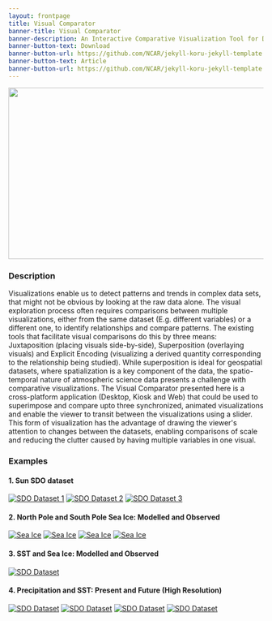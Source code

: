 ```yaml
---
layout: frontpage
title: Visual Comparator
banner-title: Visual Comparator
banner-description: An Interactive Comparative Visualization Tool for Dynamic Spatio-Temporal Visualizations
banner-button-text: Download
banner-button-url: https://github.com/NCAR/jekyll-koru-jekyll-template
banner-button-text: Article
banner-button-url: https://github.com/NCAR/jekyll-koru-jekyll-template
---
```


<p align="center">
  <img width="600" height="338" src="https://aws-unity-test-bucket.s3.amazonaws.com/DemoSetv2/Comparator.gif">
</p>

### Description ###

Visualizations enable us to detect patterns and trends in complex data sets, that might not be obvious by looking at the raw data alone. The visual exploration process often requires comparisons between multiple visualizations, either from the same dataset (E.g. different variables) or a different one, to identify relationships and compare patterns. The existing tools that facilitate visual comparisons do this by three means: Juxtaposition (placing visuals side-by-side), Superposition (overlaying visuals) and Explicit Encoding (visualizing a derived quantity corresponding to the relationship being studied). While superposition is ideal for geospatial datasets, where spatialization is a key component of the data, the spatio-temporal nature of atmospheric science data presents a challenge with comparative visualizations. The Visual Comparator presented here is a cross-platform application (Desktop, Kiosk and Web) that could be used to superimpose and compare upto three synchronized, animated visualizations and enable the viewer to transit between the visualizations using a slider. This form of visualization has the advantage of drawing the viewer's attention to changes between the datasets, enabling comparisons of scale and reducing the clutter caused by having multiple variables in one visual.

### Examples ###
#### 1. Sun SDO dataset ####
[![SDO Dataset 1](https://aws-unity-test-bucket.s3.amazonaws.com/DemoSetv2/Sun1.png)](https://aws-unity-test-bucket.s3.amazonaws.com/DemoSetv2/Sun1/index.html)
[![SDO Dataset 2](https://aws-unity-test-bucket.s3.amazonaws.com/DemoSetv2/Sun2.png)](https://aws-unity-test-bucket.s3.amazonaws.com/DemoSetv2/Sun2/index.html)
[![SDO Dataset 3](https://aws-unity-test-bucket.s3.amazonaws.com/DemoSetv2/Sun3.png)](https://aws-unity-test-bucket.s3.amazonaws.com/DemoSetv2/Sun3/index.html)

#### 2. North Pole and South Pole Sea Ice: Modelled and Observed #### 
[![Sea Ice](https://aws-unity-test-bucket.s3.amazonaws.com/DemoSetv2/NP.png)](https://aws-unity-test-bucket.s3.amazonaws.com/DemoSetv2/NorthPole/index.html)
[![Sea Ice](https://aws-unity-test-bucket.s3.amazonaws.com/DemoSetv2/SP.png)](https://aws-unity-test-bucket.s3.amazonaws.com/DemoSetv2/SouthPole/index.html)
[![Sea Ice](https://aws-unity-test-bucket.s3.amazonaws.com/DemoSetv2/NS_M.png)](https://aws-unity-test-bucket.s3.amazonaws.com/DemoSetv2/NS_mod/index.html)
[![Sea Ice](https://aws-unity-test-bucket.s3.amazonaws.com/DemoSetv2/NS_O.png)](https://aws-unity-test-bucket.s3.amazonaws.com/DemoSetv2/NS_obs/index.html)

#### 3. SST and Sea Ice: Modelled and Observed #### 
[![SDO Dataset](https://aws-unity-test-bucket.s3.amazonaws.com/DemoSetv2/SST.png)](https://aws-unity-test-bucket.s3.amazonaws.com/DemoSetv2/SSTandIce/index.html)

#### 4. Precipitation and SST: Present and Future (High Resolution) #### 
[![SDO Dataset](https://aws-unity-test-bucket.s3.amazonaws.com/DemoSetv2/P.png)](https://aws-unity-test-bucket.s3.amazonaws.com/DemoSetv2/WarrenVizPresent/index.html)
[![SDO Dataset](https://aws-unity-test-bucket.s3.amazonaws.com/DemoSetv2/F.png)](https://aws-unity-test-bucket.s3.amazonaws.com/DemoSetv2/WarrenVizRCP8_5/index.html)
[![SDO Dataset](https://aws-unity-test-bucket.s3.amazonaws.com/DemoSetv2/PF_TMQ.png)](https://aws-unity-test-bucket.s3.amazonaws.com/DemoSetv2/WarrenVizPF/index.html)
[![SDO Dataset](https://aws-unity-test-bucket.s3.amazonaws.com/DemoSetv2/PF_SST.png)](https://aws-unity-test-bucket.s3.amazonaws.com/DemoSetv2/WarrenVizPF_SST/index.html)





